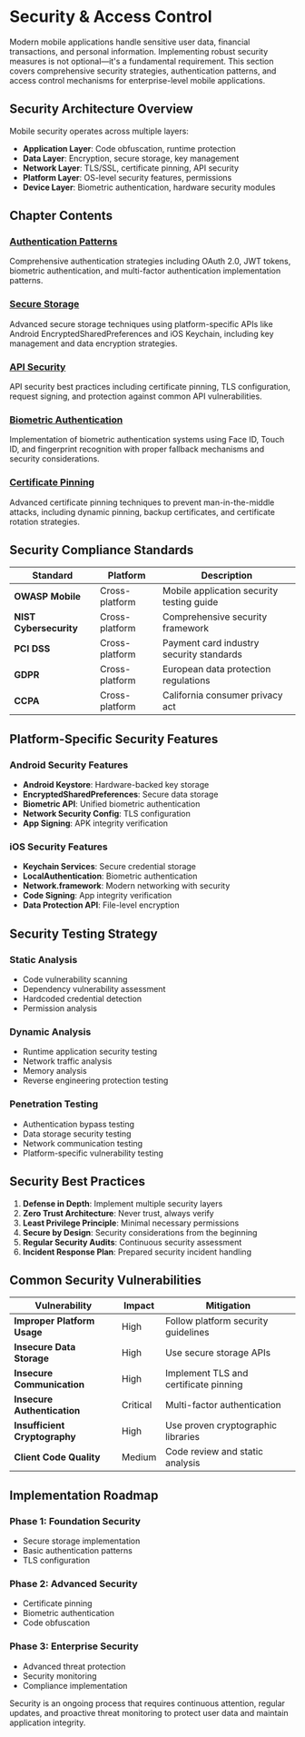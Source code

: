 # Security & Access Control

Modern mobile applications handle sensitive user data, financial transactions, and personal information. Implementing robust security measures is not optional—it's a fundamental requirement. This section covers comprehensive security strategies, authentication patterns, and access control mechanisms for enterprise-level mobile applications.

## Security Architecture Overview

Mobile security operates across multiple layers:
- **Application Layer**: Code obfuscation, runtime protection
- **Data Layer**: Encryption, secure storage, key management
- **Network Layer**: TLS/SSL, certificate pinning, API security
- **Platform Layer**: OS-level security features, permissions
- **Device Layer**: Biometric authentication, hardware security modules

## Chapter Contents

### [Authentication Patterns](/en/mobile/security/authentication)
Comprehensive authentication strategies including OAuth 2.0, JWT tokens, biometric authentication, and multi-factor authentication implementation patterns.

### [Secure Storage](/en/mobile/security/secure-storage)
Advanced secure storage techniques using platform-specific APIs like Android EncryptedSharedPreferences and iOS Keychain, including key management and data encryption strategies.

### [API Security](/en/mobile/security/api-security)
API security best practices including certificate pinning, TLS configuration, request signing, and protection against common API vulnerabilities.

### [Biometric Authentication](/en/mobile/security/biometric-auth)
Implementation of biometric authentication systems using Face ID, Touch ID, and fingerprint recognition with proper fallback mechanisms and security considerations.

### [Certificate Pinning](/en/mobile/security/certificate-pinning)
Advanced certificate pinning techniques to prevent man-in-the-middle attacks, including dynamic pinning, backup certificates, and certificate rotation strategies.

## Security Compliance Standards

| Standard | Platform | Description |
|----------|----------|-------------|
| **OWASP Mobile** | Cross-platform | Mobile application security testing guide |
| **NIST Cybersecurity** | Cross-platform | Comprehensive security framework |
| **PCI DSS** | Cross-platform | Payment card industry security standards |
| **GDPR** | Cross-platform | European data protection regulations |
| **CCPA** | Cross-platform | California consumer privacy act |

## Platform-Specific Security Features

### Android Security Features
- **Android Keystore**: Hardware-backed key storage
- **EncryptedSharedPreferences**: Secure data storage
- **Biometric API**: Unified biometric authentication
- **Network Security Config**: TLS configuration
- **App Signing**: APK integrity verification

### iOS Security Features
- **Keychain Services**: Secure credential storage
- **LocalAuthentication**: Biometric authentication
- **Network.framework**: Modern networking with security
- **Code Signing**: App integrity verification
- **Data Protection API**: File-level encryption

## Security Testing Strategy

### Static Analysis
- Code vulnerability scanning
- Dependency vulnerability assessment
- Hardcoded credential detection
- Permission analysis

### Dynamic Analysis
- Runtime application security testing
- Network traffic analysis
- Memory analysis
- Reverse engineering protection testing

### Penetration Testing
- Authentication bypass testing
- Data storage security testing
- Network communication testing
- Platform-specific vulnerability testing

## Security Best Practices

1. **Defense in Depth**: Implement multiple security layers
2. **Zero Trust Architecture**: Never trust, always verify
3. **Least Privilege Principle**: Minimal necessary permissions
4. **Secure by Design**: Security considerations from the beginning
5. **Regular Security Audits**: Continuous security assessment
6. **Incident Response Plan**: Prepared security incident handling

## Common Security Vulnerabilities

| Vulnerability | Impact | Mitigation |
|---------------|--------|------------|
| **Improper Platform Usage** | High | Follow platform security guidelines |
| **Insecure Data Storage** | High | Use secure storage APIs |
| **Insecure Communication** | High | Implement TLS and certificate pinning |
| **Insecure Authentication** | Critical | Multi-factor authentication |
| **Insufficient Cryptography** | High | Use proven cryptographic libraries |
| **Client Code Quality** | Medium | Code review and static analysis |

## Implementation Roadmap

### Phase 1: Foundation Security
- Secure storage implementation
- Basic authentication patterns
- TLS configuration

### Phase 2: Advanced Security
- Certificate pinning
- Biometric authentication
- Code obfuscation

### Phase 3: Enterprise Security
- Advanced threat protection
- Security monitoring
- Compliance implementation

Security is an ongoing process that requires continuous attention, regular updates, and proactive threat monitoring to protect user data and maintain application integrity.
